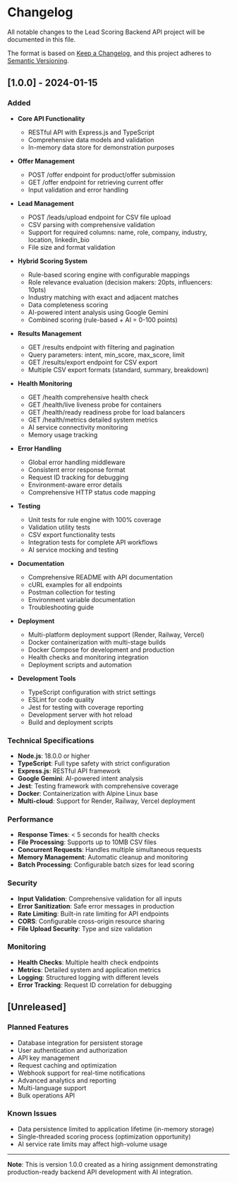 # Changelog

All notable changes to the Lead Scoring Backend API project will be documented in this file.

The format is based on [Keep a Changelog](https://keepachangelog.com/en/1.0.0/),
and this project adheres to [Semantic Versioning](https://semver.org/spec/v2.0.0.html).

## [1.0.0] - 2024-01-15

### Added
- **Core API Functionality**
  - RESTful API with Express.js and TypeScript
  - Comprehensive data models and validation
  - In-memory data store for demonstration purposes
  
- **Offer Management**
  - POST /offer endpoint for product/offer submission
  - GET /offer endpoint for retrieving current offer
  - Input validation and error handling
  
- **Lead Management**
  - POST /leads/upload endpoint for CSV file upload
  - CSV parsing with comprehensive validation
  - Support for required columns: name, role, company, industry, location, linkedin_bio
  - File size and format validation
  
- **Hybrid Scoring System**
  - Rule-based scoring engine with configurable mappings
  - Role relevance evaluation (decision makers: 20pts, influencers: 10pts)
  - Industry matching with exact and adjacent matches
  - Data completeness scoring
  - AI-powered intent analysis using Google Gemini
  - Combined scoring (rule-based + AI = 0-100 points)
  
- **Results Management**
  - GET /results endpoint with filtering and pagination
  - Query parameters: intent, min_score, max_score, limit
  - GET /results/export endpoint for CSV export
  - Multiple CSV export formats (standard, summary, breakdown)
  
- **Health Monitoring**
  - GET /health comprehensive health check
  - GET /health/live liveness probe for containers
  - GET /health/ready readiness probe for load balancers
  - GET /health/metrics detailed system metrics
  - AI service connectivity monitoring
  - Memory usage tracking
  
- **Error Handling**
  - Global error handling middleware
  - Consistent error response format
  - Request ID tracking for debugging
  - Environment-aware error details
  - Comprehensive HTTP status code mapping
  
- **Testing**
  - Unit tests for rule engine with 100% coverage
  - Validation utility tests
  - CSV export functionality tests
  - Integration tests for complete API workflows
  - AI service mocking and testing
  
- **Documentation**
  - Comprehensive README with API documentation
  - cURL examples for all endpoints
  - Postman collection for testing
  - Environment variable documentation
  - Troubleshooting guide
  
- **Deployment**
  - Multi-platform deployment support (Render, Railway, Vercel)
  - Docker containerization with multi-stage builds
  - Docker Compose for development and production
  - Health checks and monitoring integration
  - Deployment scripts and automation
  
- **Development Tools**
  - TypeScript configuration with strict settings
  - ESLint for code quality
  - Jest for testing with coverage reporting
  - Development server with hot reload
  - Build and deployment scripts

### Technical Specifications
- **Node.js**: 18.0.0 or higher
- **TypeScript**: Full type safety with strict configuration
- **Express.js**: RESTful API framework
- **Google Gemini**: AI-powered intent analysis
- **Jest**: Testing framework with comprehensive coverage
- **Docker**: Containerization with Alpine Linux base
- **Multi-cloud**: Support for Render, Railway, Vercel deployment

### Performance
- **Response Times**: < 5 seconds for health checks
- **File Processing**: Supports up to 10MB CSV files
- **Concurrent Requests**: Handles multiple simultaneous requests
- **Memory Management**: Automatic cleanup and monitoring
- **Batch Processing**: Configurable batch sizes for lead scoring

### Security
- **Input Validation**: Comprehensive validation for all inputs
- **Error Sanitization**: Safe error messages in production
- **Rate Limiting**: Built-in rate limiting for API endpoints
- **CORS**: Configurable cross-origin resource sharing
- **File Upload Security**: Type and size validation

### Monitoring
- **Health Checks**: Multiple health check endpoints
- **Metrics**: Detailed system and application metrics
- **Logging**: Structured logging with different levels
- **Error Tracking**: Request ID correlation for debugging

## [Unreleased]

### Planned Features
- Database integration for persistent storage
- User authentication and authorization
- API key management
- Request caching and optimization
- Webhook support for real-time notifications
- Advanced analytics and reporting
- Multi-language support
- Bulk operations API

### Known Issues
- Data persistence limited to application lifetime (in-memory storage)
- Single-threaded scoring process (optimization opportunity)
- AI service rate limits may affect high-volume usage

---

**Note**: This is version 1.0.0 created as a hiring assignment demonstrating production-ready backend API development with AI integration.